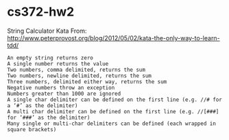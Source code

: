 # cs372-hw2
String Calculator Kata
From: http://www.peterprovost.org/blog/2012/05/02/kata-the-only-way-to-learn-tdd/

    An empty string returns zero
    A single number returns the value
    Two numbers, comma delimited, returns the sum
    Two numbers, newline delimited, returns the sum
    Three numbers, delimited either way, returns the sum
    Negative numbers throw an exception
    Numbers greater than 1000 are ignored
    A single char delimiter can be defined on the first line (e.g. //# for a ‘#’ as the delimiter)
    A multi char delimiter can be defined on the first line (e.g. //[###] for ‘###’ as the delimiter)
    Many single or multi-char delimiters can be defined (each wrapped in square brackets)

